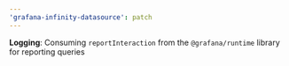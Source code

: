 ```yaml
---
'grafana-infinity-datasource': patch
---
```


**Logging**: Consuming `reportInteraction` from the `@grafana/runtime` library for reporting queries
